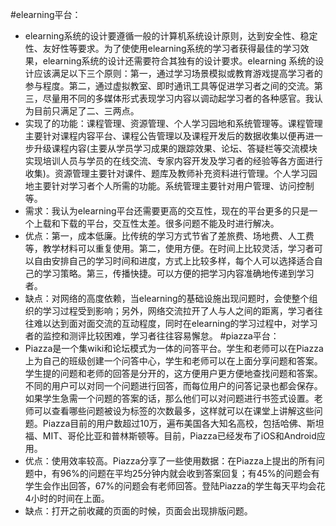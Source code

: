 #elearning平台：
- elearning系统的设计要遵循一般的计算机系统设计原则，达到安全性、稳定性、友好性等要求。为了使使用elearning系统的学习者获得最佳的学习效果，elearning系统的设计还需要符合其独有的设计要求。elearning 系统的设计应该满足以下三个原则：第一，通过学习场景模拟或教育游戏提高学习者的参与程度。第二，通过虚拟教室、即时通讯工具等促进学习者之间的交流。第三，尽量用不同的多媒体形式表现学习内容以调动起学习者的各种感官。我认为目前只满足了二、三两点。
- 实现了的功能：课程管理、资源管理、个人学习园地和系统管理等。课程管理主要针对课程内容平台、课程公告管理以及课程开发后的数据收集以便再进一步升级课程内容(主要从学员学习成果的跟踪效果、论坛、答疑栏等交流模块实现培训人员与学员的在线交流、专家内容开发及学习者的经验等各方面进行收集)。资源管理主要针对课件、题库及教师补充资料进行管理。个人学习园地主要针对学习者个人所需的功能。系统管理主要针对用户管理、访问控制等。
- 需求：我认为elearning平台还需要更高的交互性，现在的平台更多的只是一个上载和下载的平台，交互性太差。很多问题不能及时进行解决。
- 优点：第一，成本低廉。比传统的学习方式节省了差旅费、场地费、人工费等，教学材料可以重复使用。第二，使用方便。在时间上比较灵活，学习者可以自由安排自己的学习时间和进度，方式上比较多样，每个人可以选择适合自己的学习策略。第三，传播快捷。可以方便的把学习内容准确地传递到学习者。
- 缺点：对网络的高度依赖，当elearning的基础设施出现问题时，会使整个组织的学习过程受到影响；另外，网络交流拉开了人与人之间的距离，学习者往往难以达到面对面交流的互动程度，同时在elearning的学习过程中，对学习者的监控和测评比较困难，学习者往往容易懈怠。
#piazza平台：
- Piazza是一个集wiki和论坛模式为一体的问答平台。学生和老师可以在Piazza上为自己的班级创建一个问答中心，学生和老师可以在上面分享问题和答案。学生提的问题和老师的回答是分开的，这方便用户更方便地查找问题和答案。不同的用户可以对同一个问题进行回答，而每位用户的问答记录也都会保存。如果学生急需一个问题的答案的话，那么他们可以对问题进行书签式设置。老师可以查看哪些问题被设为标签的次数最多，这样就可以在课堂上讲解这些问题。Piazza目前的用户数超过10万，遍布美国各大知名高校，包括哈佛、斯坦福、MIT、哥伦比亚和普林斯顿等。目前，Piazza已经发布了iOS和Android应用。
- 优点：使用效率较高。Piazza分享了一些使用数据：在Piazza上提出的所有问题中，有96%的问题在平均25分钟内就会收到答案回复；有45%的问题会有学生会作出回答，67%的问题会有老师回答。登陆Piazza的学生每天平均会花4小时的时间在上面。
- 缺点：打开之前收藏的页面的时候，页面会出现排版问题。

